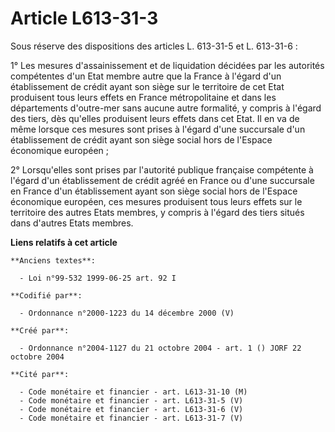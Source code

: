 # Article L613-31-3

Sous réserve des dispositions des articles L. 613-31-5 et L. 613-31-6 :

1° Les mesures d'assainissement et de liquidation décidées par les autorités compétentes d'un Etat membre autre que la France
à l'égard d'un établissement de crédit ayant son siège sur le territoire de cet Etat produisent tous leurs effets en France
métropolitaine et dans les départements d'outre-mer sans aucune autre formalité, y compris à l'égard des tiers, dès qu'elles
produisent leurs effets dans cet Etat. Il en va de même lorsque ces mesures sont prises à l'égard d'une succursale d'un
établissement de crédit ayant son siège social hors de l'Espace économique européen ;

2° Lorsqu'elles sont prises par l'autorité publique française compétente à l'égard d'un établissement de crédit agréé en
France ou d'une succursale en France d'un établissement ayant son siège social hors de l'Espace économique européen, ces
mesures produisent tous leurs effets sur le territoire des autres Etats membres, y compris à l'égard des tiers situés dans
d'autres Etats membres.

**Liens relatifs à cet article**

	**Anciens textes**:

	  - Loi n°99-532 1999-06-25 art. 92 I

	**Codifié par**:

	  - Ordonnance n°2000-1223 du 14 décembre 2000 (V)

	**Créé par**:

	  - Ordonnance n°2004-1127 du 21 octobre 2004 - art. 1 () JORF 22 octobre 2004

	**Cité par**:

	  - Code monétaire et financier - art. L613-31-10 (M)
	  - Code monétaire et financier - art. L613-31-5 (V)
	  - Code monétaire et financier - art. L613-31-6 (V)
	  - Code monétaire et financier - art. L613-31-7 (V)

